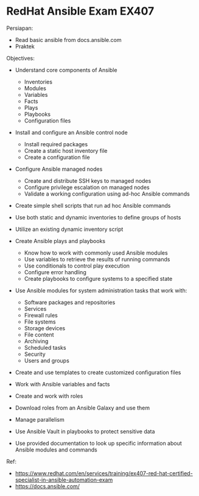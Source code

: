 # RedHat Ansible Exam EX407

Persiapan:

* Read basic ansible from docs.ansible.com
* Praktek

Objectives:

* Understand core components of Ansible

  * Inventories
  * Modules
  * Variables
  * Facts
  * Plays
  * Playbooks
  * Configuration files

* Install and configure an Ansible control node

  * Install required packages
  * Create a static host inventory file
  * Create a configuration file

* Configure Ansible managed nodes

  *  Create and distribute SSH keys to managed nodes
  *  Configure privilege escalation on managed nodes
  *  Validate a working configuration using ad-hoc Ansible commands

* Create simple shell scripts that run ad hoc Ansible commands
* Use both static and dynamic inventories to define groups of hosts
* Utilize an existing dynamic inventory script
* Create Ansible plays and playbooks

  *  Know how to work with commonly used Ansible modules
  *  Use variables to retrieve the results of running commands
  *  Use conditionals to control play execution
  *  Configure error handling
  *  Create playbooks to configure systems to a specified state

* Use Ansible modules for system administration tasks that work with:

  *  Software packages and repositories
  *  Services
  *  Firewall rules
  *  File systems
  *  Storage devices
  *  File content
  *  Archiving
  *  Scheduled tasks
  *  Security
  *  Users and groups

* Create and use templates to create customized configuration files
* Work with Ansible variables and facts
* Create and work with roles
* Download roles from an Ansible Galaxy and use them
* Manage parallelism
* Use Ansible Vault in playbooks to protect sensitive data
* Use provided documentation to look up specific information about Ansible modules and commands

Ref:
* https://www.redhat.com/en/services/training/ex407-red-hat-certified-specialist-in-ansible-automation-exam
* https://docs.ansible.com/

